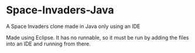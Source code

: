 # Space-Invaders-Java
A Space Invaders clone made in Java only using an IDE

Made using Eclipse.
 It has no runnable, so it must be run by adding the files into an IDE and running from there.
